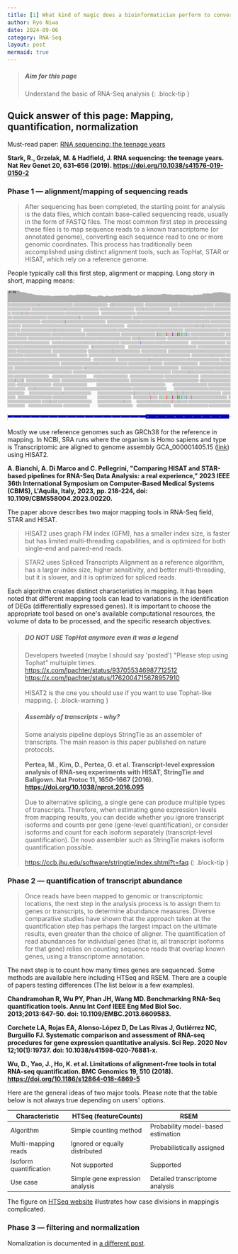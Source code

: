```yaml
---
title: [1] What kind of magic does a bioinformatician perform to convert fastq to count matrix?
author: Ryo Niwa
date: 2024-09-06
category: RNA-Seq
layout: post
mermaid: true
---
```


> ##### Aim for this page
> Understand the basic of RNA-Seq analysis
{: .block-tip }

## Quick answer of this page: Mapping, quantification, normalization

Must-read paper: [RNA sequencing: the teenage years](https://www.nature.com/articles/s41576-019-0150-2)

**Stark, R., Grzelak, M. & Hadfield, J. RNA sequencing: the teenage years. Nat Rev Genet 20, 631–656 (2019). https://doi.org/10.1038/s41576-019-0150-2**

### Phase 1 — alignment/mapping of sequencing reads
> After sequencing has been completed, the starting point for analysis is the data files, which contain base-called sequencing reads, usually in the form of FASTQ files. The most common first step in processing these files is to map sequence reads to a known transcriptome (or annotated genome), converting each sequence read to one or more genomic coordinates. This process has traditionally been accomplished using distinct alignment tools, such as TopHat, STAR or HISAT, which rely on a reference genome.

People typically call this first step, alignment or mapping. Long story in short, mapping means: 

![SRA_structure](/assets/mapping.png)

Mostly we use reference genomes such as GRCh38 for the reference in mapping. In NCBI, SRA runs where the organism is Homo sapiens and type is Transcriptomic are aligned to genome assembly GCA_000001405.15 ([link](https://www.ncbi.nlm.nih.gov/datasets/genome/GCF_000001405.26/)) using HISAT2. 

**A. Bianchi, A. Di Marco and C. Pellegrini, "Comparing HISAT and STAR-based pipelines for RNA-Seq Data Analysis: a real experience," 2023 IEEE 36th International Symposium on Computer-Based Medical Systems (CBMS), L'Aquila, Italy, 2023, pp. 218-224, doi: 10.1109/CBMS58004.2023.00220.**

The paper above describes two major mapping tools in RNA-Seq field, STAR and HISAT.

> HISAT2 uses graph FM index (GFM), has a smaller index size, is faster but has limited multi-threading capabilities, and is optimized for both single-end and paired-end reads. 

> STAR2 uses Spliced Transcripts Alignment as a reference algorithm, has a larger index size, higher sensitivity, and better multi-threading, but it is slower, and it is optimized for spliced reads.

Each algorithm creates distinct characteristics in mapping. It has been noted that different mapping tools can lead to variations in the identification of DEGs (differentially expressed genes). It is important to choose the appropriate tool based on one's available computational resources, the volume of data to be processed, and the specific research objectives.

> ##### DO NOT USE TopHat anymore even it was a legend
> Developers tweeted (maybe I should say 'posted') "Please stop using Tophat" multuiple times. 
> https://x.com/lpachter/status/937055346987712512
> https://x.com/lpachter/status/1762004715678957910
><br/>
><br/>
> HISAT2 is the one you should use if you want to use Tophat-like mapping. 
{: .block-warning }

> ##### Assembly of transcripts - why?
> Some analysis pipeline deploys StringTie as an assembler of transcripts. The main reason is this paper published on nature protocols.
><br/>
><br/>
> **Pertea, M., Kim, D., Pertea, G. et al. Transcript-level expression analysis of RNA-seq experiments with HISAT, StringTie and Ballgown. Nat Protoc 11, 1650–1667 (2016). 
> https://doi.org/10.1038/nprot.2016.095**
><br/>
><br/>
> Due to alternative splicing, a single gene can produce multiple types of transcripts. Therefore, when estimating gene expression levels from mapping results,
> you can decide whether you ignore transcript isoforms and counts per gene (gene-level quantification), or consider isoforms and count for each isoform
> separately (transcript-level quantification). De novo assembler such as StringTie makes isoform quantification possible. 
><br/>
><br/>
> https://ccb.jhu.edu/software/stringtie/index.shtml?t=faq
{: .block-tip }

### Phase 2 — quantification of transcript abundance
> Once reads have been mapped to genomic or transcriptomic locations, the next step in the analysis process is to assign them to genes or transcripts, to determine abundance measures. Diverse comparative studies have shown that the approach taken at the quantification step has perhaps the largest impact on the ultimate results, even greater than the choice of aligner. The quantification of read abundances for individual genes (that is, all transcript isoforms for that gene) relies on counting sequence reads that overlap known genes, using a transcriptome annotation.

The next step is to count how many times genes are sequenced. Some methods are available here including HTSeq and RSEM. There are a couple of papers testing differences (The list below is a few examples). 

**Chandramohan R, Wu PY, Phan JH, Wang MD. Benchmarking RNA-Seq quantification tools. Annu Int Conf IEEE Eng Med Biol Soc. 2013;2013:647-50. doi: 10.1109/EMBC.2013.6609583.**

**Corchete LA, Rojas EA, Alonso-López D, De Las Rivas J, Gutiérrez NC, Burguillo FJ. Systematic comparison and assessment of RNA-seq procedures for gene expression quantitative analysis. Sci Rep. 2020 Nov 12;10(1):19737. doi: 10.1038/s41598-020-76881-x.**

**Wu, D., Yao, J., Ho, K. et al. Limitations of alignment-free tools in total RNA-seq quantification. BMC Genomics 19, 510 (2018). https://doi.org/10.1186/s12864-018-4869-5**

Here are the general ideas of two major tools. Please note that the table below is not always true depending on users' options. 

| Characteristic | HTSeq (featureCounts) | RSEM |
|----------------|-------|------|
| Algorithm | Simple counting method | Probability model-based estimation |
| Multi-mapping reads | Ignored or equally distributed | Probabilistically assigned |
| Isoform quantification | Not supported | Supported |
| Use case | Simple gene expression analysis | Detailed transcriptome analysis |

The figure on [HTSeq website](https://htseq.readthedocs.io/en/release_0.11.1/count.html) illustrates how case divisions in mappingis complicated. 

### Phase 3 — filtering and normalization
Nomalization is documented in [a different post](2024-08-26-normalization.html).
